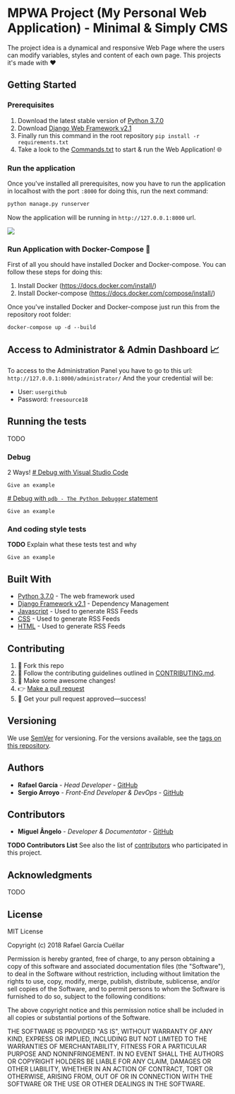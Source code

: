 # MPWA Project (My Personal Web Application) - Minimal & Simply CMS

The project idea is a dynamical and responsive Web Page where the users can modify variables, styles and content of each own page.
This projects it's made with ❤️  

## Getting Started

### Prerequisites

1. Download the latest stable version of [Python 3.7.0](https://www.python.org/downloads/)
2. Download [Django Web Framework v2.1](https://www.djangoproject.com/download/)
3. Finally run this command in the root repository ```pip install -r requirements.txt```
4. Take a look to the [Commands.txt](https://github.com/rafagarciac/MyWebApp/blob/master/Commands.txt) to start & run the Web Application! 🌐

### Run the application

Once you've installed all prerequisites, now you have to run the application in localhost with the port ```:8000``` for doing this, run the next command: 

```python
python manage.py runserver
```

Now the application will be running in ```http://127.0.0.1:8000``` url.

![](https://github.com/rafagarciac/MyWebApp/blob/develop/Design%20Screenshots/Demo.PNG)

### Run Application with Docker-Compose 🐋

First of all you should have installed Docker and Docker-compose. You can follow these steps for doing this:

1. Install Docker (https://docs.docker.com/install/)
2. Install Docker-compose (https://docs.docker.com/compose/install/)

Once you've installed Docker and Docker-compose just run this from the repository root folder:

```docker-compose up -d --build```

## Access to Administrator & Admin Dashboard 📈

To access to the Administration Panel you have to go to this url: ```http://127.0.0.1:8000/administrator/```
And the your credential will be:
- User:     ```usergithub```
- Password: ```freesource18```

## Running the tests

TODO

### Debug

2 Ways!
[# Debug with Visual Studio Code](https://code.visualstudio.com/)
```
Give an example
```

[# Debug with ```pdb - The Python Debugger``` statement](https://docs.python.org/3.7/library/pdb.html)
```
Give an example
```

### And coding style tests

**TODO**
Explain what these tests test and why

```
Give an example
```

## Built With

* [Python 3.7.0](https://www.python.org/downloads/) - The web framework used
* [Django Framework v2.1](https://www.djangoproject.com/download/) - Dependency Management
* [Javascript](https://developer.mozilla.org/en/docs/Web/JavaScript) - Used to generate RSS Feeds
* [CSS](https://developer.mozilla.org/en-US/docs/Web/CSS) - Used to generate RSS Feeds
* [HTML](https://developer.mozilla.org/en-US/docs/Web/HTML) - Used to generate RSS Feeds

## Contributing

1. 🍴 Fork this repo
2. 👀️ Follow the contributing guidelines outlined in [CONTRIBUTING.md](CONTRIBUTING.md).
3. 🔧 Make some awesome changes!
4. 👉 [Make a pull request](https://github.com/rafagarciac/MyWebApp/pulls)
5. 🎉 Get your pull request approved—success!

## Versioning

We use [SemVer](http://semver.org/) for versioning. For the versions available, see the [tags on this repository](https://github.com/your/project/tags). 

## Authors

* **Rafael García** - *Head Developer* - [GitHub](https://github.com/rafagarciac)
* **Sergio Arroyo** - *Front-End Developer & DevOps* - [GitHub](https://github.com/sergioarroyop)

## Contributors

* **Miguel Ângelo** - *Developer & Documentator* - [GitHub](https://github.com/MADPT)

**TODO Contributors List**
See also the list of [contributors](https://github.com/your/project/contributors) who participated in this project.

## Acknowledgments

TODO

## License

MIT License

Copyright (c) 2018 Rafael García Cuéllar

Permission is hereby granted, free of charge, to any person obtaining a copy
of this software and associated documentation files (the "Software"), to deal
in the Software without restriction, including without limitation the rights
to use, copy, modify, merge, publish, distribute, sublicense, and/or sell
copies of the Software, and to permit persons to whom the Software is
furnished to do so, subject to the following conditions:

The above copyright notice and this permission notice shall be included in all
copies or substantial portions of the Software.

THE SOFTWARE IS PROVIDED "AS IS", WITHOUT WARRANTY OF ANY KIND, EXPRESS OR
IMPLIED, INCLUDING BUT NOT LIMITED TO THE WARRANTIES OF MERCHANTABILITY,
FITNESS FOR A PARTICULAR PURPOSE AND NONINFRINGEMENT. IN NO EVENT SHALL THE
AUTHORS OR COPYRIGHT HOLDERS BE LIABLE FOR ANY CLAIM, DAMAGES OR OTHER
LIABILITY, WHETHER IN AN ACTION OF CONTRACT, TORT OR OTHERWISE, ARISING FROM,
OUT OF OR IN CONNECTION WITH THE SOFTWARE OR THE USE OR OTHER DEALINGS IN THE
SOFTWARE.
